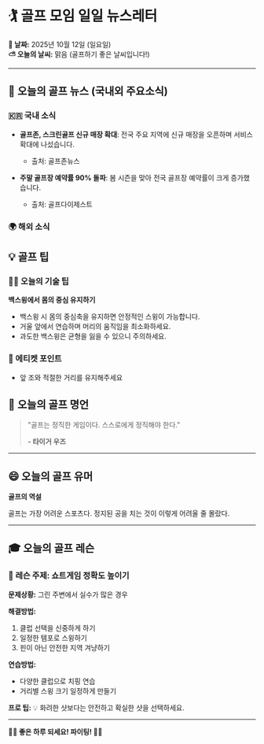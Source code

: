 # 🏌️ 골프 모임 일일 뉴스레터

**📅 날짜:** 2025년 10월 12일 (일요일)  
**⛅ 오늘의 날씨:** 맑음 (골프하기 좋은 날씨입니다!)

---

## 📰 오늘의 골프 뉴스 (국내외 주요소식)

### 🇰🇷 국내 소식
- **골프존, 스크린골프 신규 매장 확대**: 전국 주요 지역에 신규 매장을 오픈하며 서비스 확대에 나섰습니다.
  - 출처: 골프존뉴스

- **주말 골프장 예약률 90% 돌파**: 봄 시즌을 맞아 전국 골프장 예약률이 크게 증가했습니다.
  - 출처: 골프다이제스트

### 🌍 해외 소식


## 💡 골프 팁

### 🏌️‍♂️ 오늘의 기술 팁
**백스윙에서 몸의 중심 유지하기**
- 백스윙 시 몸의 중심축을 유지하면 안정적인 스윙이 가능합니다.
- 거울 앞에서 연습하며 머리의 움직임을 최소화하세요.
- 과도한 백스윙은 균형을 잃을 수 있으니 주의하세요.

### 🤝 에티켓 포인트
- 앞 조와 적절한 거리를 유지해주세요


## 💭 오늘의 골프 명언

> "골프는 정직한 게임이다. 스스로에게 정직해야 한다."
> 
> **- 타이거 우즈**

---

## 😄 오늘의 골프 유머

**골프의 역설**

골프는 가장 어려운 스포츠다. 정지된 공을 치는 것이 이렇게 어려울 줄 몰랐다.

---

## 🎓 오늘의 골프 레슨

### 📖 레슨 주제: 쇼트게임 정확도 높이기

**문제상황:**
그린 주변에서 실수가 많은 경우

**해결방법:**
1. 클럽 선택을 신중하게 하기
2. 일정한 템포로 스윙하기
3. 핀이 아닌 안전한 지역 겨냥하기

**연습방법:**
- 다양한 클럽으로 치핑 연습
- 거리별 스윙 크기 일정하게 만들기

**프로 팁:**
💡 화려한 샷보다는 안전하고 확실한 샷을 선택하세요.

---
**🏌️‍♀️ 좋은 하루 되세요! 파이팅! 🏌️‍♂️**